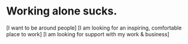# Working alone sucks. 

[I want to be around people] 
[I am looking for an inspiring, comfortable place to work] 
[I am looking for support with my work & business]
